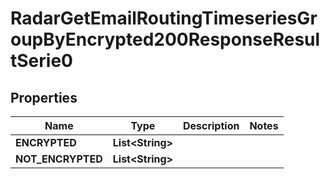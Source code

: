 

# RadarGetEmailRoutingTimeseriesGroupByEncrypted200ResponseResultSerie0


## Properties

| Name | Type | Description | Notes |
|------------ | ------------- | ------------- | -------------|
|**ENCRYPTED** | **List&lt;String&gt;** |  |  |
|**NOT_ENCRYPTED** | **List&lt;String&gt;** |  |  |



